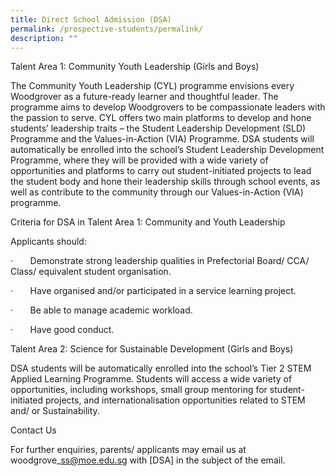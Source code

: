 ```yaml
---
title: Direct School Admission (DSA)
permalink: /prospective-students/permalink/
description: ""
---
```

Talent Area 1: Community Youth Leadership (Girls and Boys)

The Community Youth Leadership (CYL) programme envisions every Woodgrover as a future-ready learner and thoughtful leader. The programme aims to develop Woodgrovers to be compassionate leaders with the passion to serve. CYL offers two main platforms to develop and hone students’ leadership traits – the Student Leadership Development (SLD) Programme and the Values-in-Action (VIA) Programme. DSA students will automatically be enrolled into the school’s Student Leadership Development Programme, where they will be provided with a wide variety of opportunities and platforms to carry out student-initiated projects to lead the student body and hone their leadership skills through school events, as well as contribute to the community through our Values-in-Action (VIA) programme.


  


  

  

Criteria for DSA in Talent Area 1: Community and Youth Leadership

Applicants should:

· &nbsp; &nbsp; &nbsp; Demonstrate strong leadership qualities in Prefectorial Board/ CCA/ Class/ equivalent student organisation.

· &nbsp; &nbsp; &nbsp; Have organised and/or participated in a service learning project.

· &nbsp; &nbsp; &nbsp; Be able to manage academic workload.

· &nbsp; &nbsp; &nbsp; Have good conduct.

  

Talent Area 2: Science for Sustainable Development (Girls and Boys)

DSA students will be automatically enrolled into the school’s Tier 2 STEM Applied Learning Programme. Students will access a wide variety of opportunities, including workshops, small group mentoring for student-initiated projects, and internationalisation opportunities related to STEM and/ or Sustainability.&nbsp;


  

  
Contact Us

For further enquiries, parents/ applicants may email us at woodgrove\_ss@moe.edu.sg with \[DSA\] in the subject of the email.
